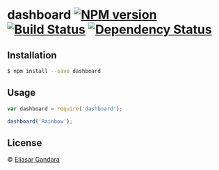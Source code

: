# dashboard [![NPM version][npm-image]][npm-url] [![Build Status][travis-image]][travis-url] [![Dependency Status][daviddm-image]][daviddm-url]
> 

## Installation

```sh
$ npm install --save dashboard
```

## Usage

```js
var dashboard = require('dashboard');

dashboard('Rainbow');
```
## License

 © [Eliasar Gandara]()


[npm-image]: https://badge.fury.io/js/dashboard.svg
[npm-url]: https://npmjs.org/package/dashboard
[travis-image]: https://travis-ci.org//dashboard.svg?branch=master
[travis-url]: https://travis-ci.org//dashboard
[daviddm-image]: https://david-dm.org//dashboard.svg?theme=shields.io
[daviddm-url]: https://david-dm.org//dashboard
